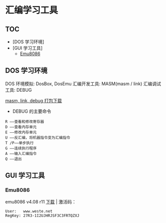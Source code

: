 # 汇编学习工具

## TOC

- [DOS 学习环境]
- [GUI 学习工具]
  - [Emu8086](#Emu8086)


## DOS 学习环境

DOS 环境模拟: DosBox, DosEmu
汇编开发工具: MASM(masm / link)
汇编调试工具: DEBUG

[masm, link, debug 打包下载](./masm-tools.rar)

- DEBUG 的主要命令

```
R ——查看和修改寄存器
D ——查看内存单元
E ——修改内存单元
U ——反汇编，将机器指令变为汇编指令
T /P——单步执行
G ——连续执行程序
A ——输入汇编指令
Q ——退出
```

## GUI 学习工具

### Emu8086

emu8086 v4.08 r11 [下载](./emu8086v408r11.zip) | 激活码：
```
User:   www.weste.net
RegKey: 27R3-1I2UJHRJSF3C3FRTQZXJ

```